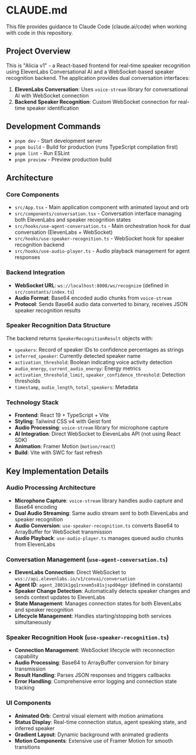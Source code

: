 # CLAUDE.md

This file provides guidance to Claude Code (claude.ai/code) when working with code in this repository.

## Project Overview

This is "Alicia v1" - a React-based frontend for real-time speaker recognition using ElevenLabs Conversational AI and a WebSocket-based speaker recognition backend. The application provides dual conversation interfaces:

1. **ElevenLabs Conversation**: Uses `voice-stream` library for conversational AI with WebSocket connection
2. **Backend Speaker Recognition**: Custom WebSocket connection for real-time speaker identification

## Development Commands

- `pnpm dev` - Start development server
- `pnpm build` - Build for production (runs TypeScript compilation first)
- `pnpm lint` - Run ESLint
- `pnpm preview` - Preview production build

## Architecture

### Core Components
- `src/App.tsx` - Main application component with animated layout and orb
- `src/components/conversation.tsx` - Conversation interface managing both ElevenLabs and speaker recognition states
- `src/hooks/use-agent-conversation.ts` - Main orchestration hook for dual conversation (ElevenLabs + WebSocket)
- `src/hooks/use-speaker-recognition.ts` - WebSocket hook for speaker recognition backend
- `src/hooks/use-audio-player.ts` - Audio playback management for agent responses

### Backend Integration
- **WebSocket URL**: `ws://localhost:8000/ws/recognize` (defined in `src/constants/index.ts`)
- **Audio Format**: Base64 encoded audio chunks from `voice-stream`
- **Protocol**: Sends Base64 audio data converted to binary, receives JSON speaker recognition results

### Speaker Recognition Data Structure
The backend returns `SpeakerRecognitionResult` objects with:
- `speakers`: Record of speaker IDs to confidence percentages as strings
- `inferred_speaker`: Currently detected speaker name
- `activation_threshold`: Boolean indicating voice activity detection
- `audio_energy`, `current_audio_energy`: Energy metrics
- `activation_threshold_limit`, `speaker_confidence_threshold`: Detection thresholds
- `timestamp`, `audio_length`, `total_speakers`: Metadata

### Technology Stack
- **Frontend**: React 19 + TypeScript + Vite
- **Styling**: Tailwind CSS v4 with Geist font
- **Audio Processing**: `voice-stream` library for microphone capture
- **AI Integration**: Direct WebSocket to ElevenLabs API (not using React SDK)
- **Animation**: Framer Motion (`motion/react`)
- **Build**: Vite with SWC for fast refresh

## Key Implementation Details

### Audio Processing Architecture
- **Microphone Capture**: `voice-stream` library handles audio capture and Base64 encoding
- **Dual Audio Streaming**: Same audio stream sent to both ElevenLabs and speaker recognition
- **Audio Conversion**: `use-speaker-recognition.ts` converts Base64 to ArrayBuffer for WebSocket transmission
- **Audio Playback**: `use-audio-player.ts` manages queued audio chunks from ElevenLabs

### Conversation Management (`use-agent-conversation.ts`)
- **ElevenLabs Connection**: Direct WebSocket to `wss://api.elevenlabs.io/v1/convai/conversation`
- **Agent ID**: `agent_2801k1gq1rxnem5s81sjspd04ggr` (defined in constants)
- **Speaker Change Detection**: Automatically detects speaker changes and sends context updates to ElevenLabs
- **State Management**: Manages connection states for both ElevenLabs and speaker recognition
- **Lifecycle Management**: Handles starting/stopping both services simultaneously

### Speaker Recognition Hook (`use-speaker-recognition.ts`)
- **Connection Management**: WebSocket lifecycle with reconnection capability
- **Audio Processing**: Base64 to ArrayBuffer conversion for binary transmission
- **Result Handling**: Parses JSON responses and triggers callbacks
- **Error Handling**: Comprehensive error logging and connection state tracking

### UI Components
- **Animated Orb**: Central visual element with motion animations
- **Status Display**: Real-time connection status, agent speaking state, and inferred speaker
- **Gradient Layout**: Dynamic background with animated gradients
- **Motion Components**: Extensive use of Framer Motion for smooth transitions